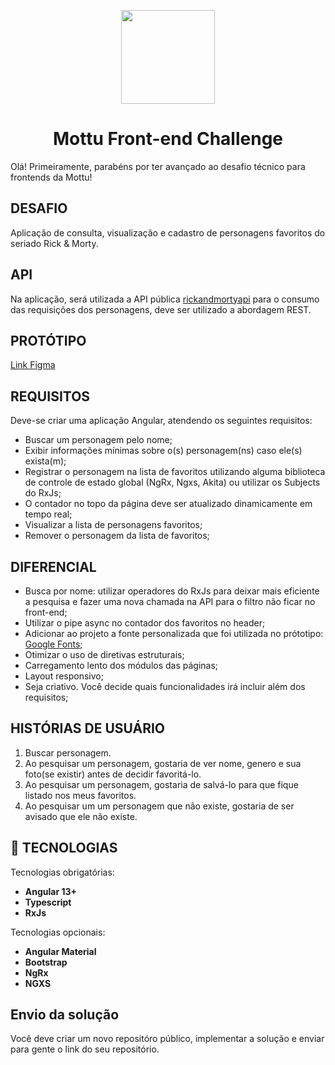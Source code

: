 
<p align="center"><img src="https://mottu.com.br/wp-content/uploads/2022/02/Mottu-grupo-verde-horizontal.png" width="150" /></p>
<h1 align="center">Mottu Front-end Challenge</h1>

Olá! 
Primeiramente, parabéns por ter avançado ao desafio técnico para frontends da Mottu! 

## DESAFIO

<p>
  Aplicação de consulta, visualização e cadastro de personagens favoritos do seriado Rick & Morty.
</p>

## API
Na aplicação, será utilizada a API pública [rickandmortyapi](https://rickandmortyapi.com/documentation/#introduction) para o consumo das requisições dos personagens, deve ser utilizado a abordagem REST.

## PROTÓTIPO
[Link Figma](https://www.figma.com/file/c8xS5wew3KBVVY62BS2imT/.%F0%9F%94%93-%5BInterno%5D-Teste-t%C3%A9cnico?type=design&node-id=1%3A210&mode=design&t=vHzykxexPvSxZoFk-1) 

## REQUISITOS
Deve-se criar uma aplicação Angular, atendendo os seguintes requisitos:
* Buscar um personagem pelo nome;
* Exibir informações mínimas sobre o(s) personagem(ns) caso ele(s) exista(m);
* Registrar o personagem na lista de favoritos utilizando alguma biblioteca de controle de estado global (NgRx, Ngxs, Akita) ou utilizar os Subjects do RxJs;
* O contador no topo da página deve ser atualizado dinamicamente em tempo real;
* Visualizar a lista de personagens favoritos;
* Remover o personagem da lista de favoritos;

## DIFERENCIAL
* Busca por nome: utilizar operadores do RxJs para deixar mais eficiente a pesquisa e fazer uma nova chamada na API para o filtro não ficar no front-end;
* Utilizar o pipe async no contador dos favoritos no header;
* Adicionar ao projeto a fonte personalizada que foi utilizada no prótotipo: [Google Fonts](https://fonts.google.com/share?selection.family=Creepster|Poppins);
* Otimizar o uso de diretivas estruturais;
* Carregamento lento dos módulos das páginas;
* Layout responsivo;
* Seja criativo. Você decide quais funcionalidades irá incluir além dos requisitos;


## HISTÓRIAS DE USUÁRIO
1. Buscar personagem.
2. Ao pesquisar um personagem, gostaria de ver nome, genero e sua foto(se existir) antes de decidir favoritá-lo.
3. Ao pesquisar um personagem, gostaria de salvá-lo para que fique listado nos meus favoritos.
4. Ao pesquisar um um personagem que não existe, gostaria de ser avisado que ele não existe.

## :rocket: TECNOLOGIAS
Tecnologias obrigatórias:
- **Angular 13+** 
- **Typescript** 
- **RxJs**

 Tecnologias opcionais:

- **Angular Material**
- **Bootstrap**
- **NgRx**
- **NGXS** 

Envio da solução
-------------------------
Você deve criar um novo repositóro público, implementar a solução e enviar para gente o link do seu repositório.
